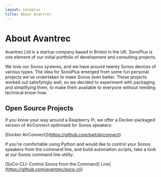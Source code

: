 ```yaml
---
layout: sonoplus
title: About Avantrec
---
```


# About Avantrec

Avantrec Ltd is a startup company based in Bristol in the UK. SonoPlus is one element of our initial portfolio of development and consulting projects.

We love our Sonos systems, and we have around twenty Sonos devices of various types. The idea for SonoPlus emerged from some fun personal projects we've undertaken to make Sonos even better. These projects worked out satisfyingly well, so we decided to experiment with packaging and simplifying them, to make them available to everyone without needing technical know-how.

## Open Source Projects

If you know your way around a Raspberry Pi, we offer a Docker-packaged version of AirConnect optimised for Sonos speakers:

[Docker AirConnect])(https://github.com/pwt/airconnect)

If you're comfortable using Python and would like to control your Sonos speakers from the command line, and build automation scripts, take a look at our Sonos command line utility:

[SoCo-CLI: Control Sonos from the Command] Line](https://github.com/avantrec/soco-cli)
